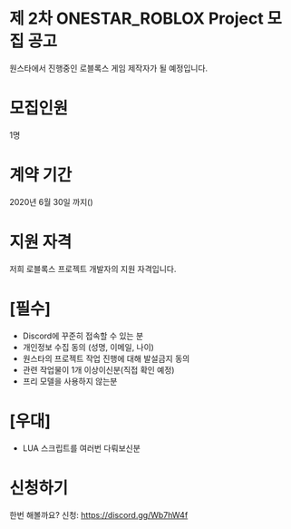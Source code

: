 # 제 2차 ONESTAR_ROBLOX Project 모집 공고

원스타에서 진행중인 로블록스 게임 제작자가 될 예정입니다.

# 모집인원
1명

# 계약 기간
2020년 6월 30일 까지()

# 지원 자격
저희 로블록스 프로젝트 개발자의 지원 자격입니다.

# [필수]
- Discord에 꾸준히 접속할 수 있는 분 
- 개인정보 수집 동의 (성명, 이메일, 나이)
- 원스타의 프로젝트 작업 진행에 대해 발설금지 동의
- 관련 작업물이 1개 이상이신분(직접 확인 예정)
- 프리 모델을 사용하지 않는분

# [우대]
- LUA 스크립트를 여러번 다뤄보신분

# 신청하기
한번 해볼까요?
신청: https://discord.gg/Wb7hW4f
